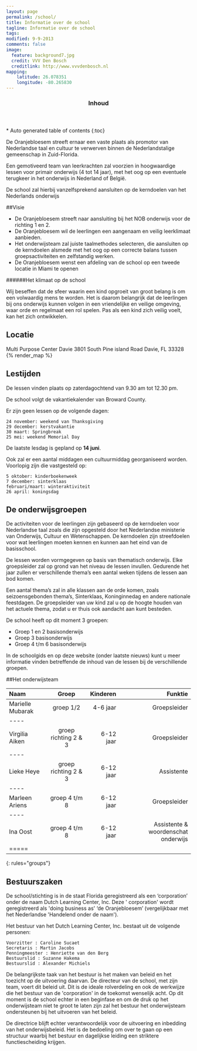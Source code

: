 ```yaml
---
layout: page
permalink: /school/
title: Informatie over de school
tagline: Informatie over de school
tags: 
modified: 9-9-2013
comments: false
image:
  feature: background7.jpg
  credit: VVV Den Bosch
  creditlink: http://www.vvvdenbosch.nl
mapping:
    latitude: 26.078351
    longitude: -80.265830
---
```



<section id="table-of-contents" class="toc">
  <header>
    <h3 >Inhoud</h3>
  </header>
<div id="drawer" markdown="1">
*  Auto generated table of contents
{:toc}
</div>
</section><!-- /#table-of-contents -->



De Oranjebloesem streeft ernaar een vaste plaats als promotor van Nederlandse taal en cultuur te verwerven binnen de Nederlandstalige gemeenschap in Zuid-Florida. 

Een gemotiveerd team van leerkrachten zal voorzien in hoogwaardige lessen voor primair onderwijs (4 tot 14 jaar), met het oog op een eventuele terugkeer in het onderwijs in Nederland of België. 

De school zal hierbij vanzelfsprekend aansluiten op de kerndoelen van het Nederlands onderwijs
 
##Visie

* De Oranjebloesem streeft naar aansluiting bij het NOB onderwijs voor de richting 1 en 2.
* De Oranjebloesem wil de leerlingen een aangenaam en veilig leerklimaat aanbieden.
* Het onderwijsteam zal juiste taalmethodes selecteren, die aansluiten op de
kerndoelen alsmede met het oog op een correcte balans tussen groepsactiviteiten
en zelfstandig werken.
* De Oranjebloesem wenst een afdeling van de school op een tweede locatie in Miami te openen
﻿
 
######Het klimaat op de school
 
Wij beseffen dat de sfeer waarin een kind opgroeit van groot belang is om een volwaardig mens te worden. Het is daarom belangrijk dat de leerlingen bij ons onderwijs kunnen volgen in een vriendelijke en veilige omgeving, waar orde en regelmaat een rol spelen. Pas als een kind zich veilig voelt, kan het zich ontwikkelen. 

## Locatie
Multi Purpose Center Davie
3801 South Pine island Road
Davie, FL 33328
{% render_map %}

## Lestijden
De lessen vinden plaats op zaterdagochtend van 9.30 am tot 12.30 pm.

De school volgt de vakantiekalender van Broward County.

Er zijn geen lessen op de volgende dagen:
 
	24 november: weekend van Thanksgiving
	29 december: kerstvakantie
	30 maart: Springbreak
	25 mei: weekend Memorial Day
 
De laatste lesdag is gepland op **14 juni**.

Ook zal er een aantal middagen een cultuurmiddag georganiseerd worden. Voorlopig zijn die vastgesteld op: 
 
	5 oktober: kinderboekenweek
	7 december: sinterklaas
	februari/maart: winteraktiviteit
	26 april: koningsdag

## De onderwijsgroepen
De activiteiten voor de leerlingen zijn gebaseerd op de kerndoelen voor Nederlandse taal zoals die zijn opgesteld door het Nederlandse ministerie van Onderwijs, Cultuur en Wetenschappen. De kerndoelen zijn streefdoelen voor wat leerlingen moeten kennen en kunnen aan het eind van de basisschool.

De lessen worden vormgegeven op basis van thematisch onderwijs. Elke groepsleider zal op grond van het niveau de lessen invullen. Gedurende het jaar zullen er verschillende thema’s een aantal weken tijdens de lessen aan bod komen.
 
Een aantal thema’s zal in alle klassen aan de orde komen, zoals seizoensgebonden thema’s, Sinterklaas, Koninginnedag en andere nationale feestdagen. De groepsleider van uw kind zal u op de hoogte houden van het actuele thema, zodat u er thuis ook aandacht aan kunt besteden.
 
De school heeft op dit moment 3 groepen:

* Groep 1 en 2 basisonderwijs
* Groep 3 basisonderwijs
* Groep 4 t/m 6 basisonderwijs
  
In de schoolgids en op deze website (onder laatste nieuws) kunt u meer informatie vinden betreffende de inhoud van de lessen bij de verschillende groepen.


##Het onderwijsteam

| Naam | Groep | Kinderen | Funktie |
|:--------|:-------:|--------:|--------:|
| Marielle Mubarak   | groep 1/2   | 4-6 jaar | Groepsleider  |
|----
| Virgilia Aiken   | groep richting 2 & 3   | 6-12 jaar | Groepsleider  |
|----
| Lieke Heye   | groep richting 2 & 3   | 6-12 jaar | Assistente  |
|----
| Marleen Ariens | groep 4 t/m 8   | 6-12 jaar | Groepsleider  |
|----
| Ina Oost  | groep 4 t/m 8   | 6-12 jaar | Assistente & woordenschat onderwijs  |
|=====
{: rules="groups"}
 
## Bestuurszaken

De school/stichting is in de staat Florida geregistreerd als een ‘corporation’ onder de naam Dutch Learning Center, Inc. Deze ' corporation' wordt geregistreerd als 'doing business as' ‘de Oranjebloesem’ (vergelijkbaar met het Nederlandse 'Handelend onder de naam').
 
Het bestuur van het Dutch Learning Center, Inc. bestaat uit de volgende personen:


	Voorzitter : Caroline Sucaet
	Secretaris : Martin Jacobs
	Penningmeester : Henriette van den Berg
	Bestuurslid : Suzanne Hakema
	Bestuurslid : Alexander Michiels
 
De belangrijkste taak van het bestuur is het maken van beleid en het toezicht op de uitvoering daarvan. De directeur van de school, met zijn team, voert dit beleid uit. Dit is de ideale rolverdeling en ook de werkwijze die het bestuur van de 'corporation' in de toekomst wenselijk acht. Op dit moment is de school echter in een beginfase en om de druk op het onderwijsteam niet te groot te laten zijn zal het bestuur het onderwijsteam ondersteunen bij het uitvoeren van het beleid.
 
De directrice blijft echter verantwoordelijk voor de uitvoering en inbedding van het onderwijsbeleid. Het is de bedoeling om over te gaan op een structuur waarbij het bestuur en dagelijkse leiding een striktere functiescheiding krijgen.
